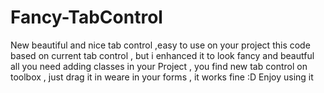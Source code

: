 # Fancy-TabControl
New beautiful and nice tab control ,easy to use on your project 
this code based on current tab control , but i enhanced it to look fancy and beautful 
all you need adding classes in your Project , you find new tab control on toolbox , 
just drag it in weare in your forms , it works fine :D 
Enjoy using it 
